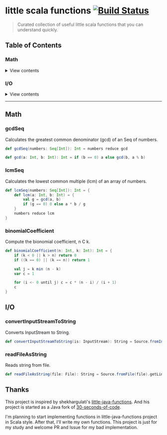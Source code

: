 # little scala functions [![Build Status](https://travis-ci.org/a1p4ca/little-scala-functions.svg?branch=master)](https://travis-ci.org/a1p4ca/little-scala-functions)
> Curated collection of useful little scala functions that you can understand quickly.

## Table of Contents

### Math

<details>
<summary>View contents</summary>

* [`gcdSeq`](#gcdseq)
* [`lcmSeq`](#lcmseq)
* [`binomialCoefficient`](#binomialcoefficient)

</details>

### I/O

<details>
<summary>View contents</summary>

* [`convertInputStreamToString`](#convertinputstreamtostring)
* [`readFileAsString`](#readfileasstring)

</details>

---

## Math

### gcdSeq

Calculates the greatest common denominator (gcd) of an Seq of numbers.

```scala
def gcdSeq(numbers: Seq[Int]): Int = numbers reduce gcd

def gcd(a: Int, b: Int): Int = if (b == 0) a else gcd(b, a % b)
```

### lcmSeq

Calculates the lowest common multiple (lcm) of an array of numbers.

```scala
def lcmSeq(numbers: Seq[Int]): Int = {
    def lcm(a: Int, b: Int) = {
        val g = gcd(a, b)
        if (g == 0) 0 else a * b / g
    }
    numbers reduce lcm
}
```

### binomialCoefficient

Compute the bionomial coefficient, n C k.

```scala
def binomialCoefficient(n: Int, k: Int): Int = {
    if (k < 0 || k > n) return 0
    if ((k == 0) || (k == n)) return 1

    val j = k min (n - k)
    var c = 1

    for (i <- 0 until j) c = c * (n - i) / (i + 1)
    c
}
```

## I/O

### convertInputStreamToString

Converts InputStream to String.

```scala
def convertInputStreamToString(is: InputStream): String = Source.fromInputStream(is).mkString
```

### readFileAsString

Reads string from file.

```scala
def readFileAsString(file: File): String = Source.fromFile(file).getLines.mkString
```

## Thanks

This project is inspired by shekhargulati's [little-java-functions](https://github.com/shekhargulati/little-java-functions).
And his project is started as a Java fork of [30-seconds-of-code](https://github.com/Chalarangelo/30-seconds-of-code).

I'm planning to start implementing functions in little-java-functions project in Scala style.
After that, I'll write my own functions. This project is just for my study and welcome PR and Issue for my bad implementation.
